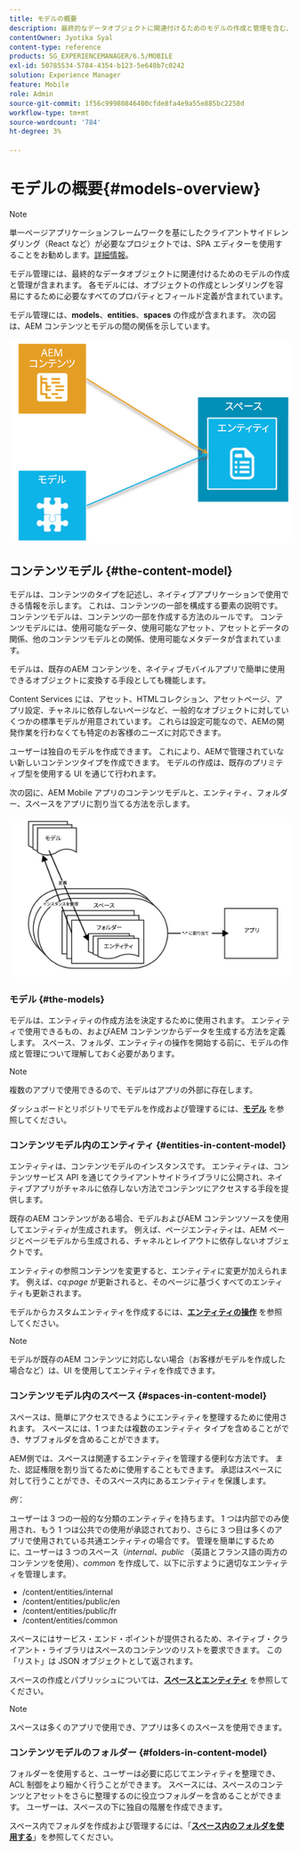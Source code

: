 ```yaml
---
title: モデルの概要
description: 最終的なデータオブジェクトに関連付けるためのモデルの作成と管理を含む、モデル管理の使用方法を説明します。
contentOwner: Jyotika Syal
content-type: reference
products: SG_EXPERIENCEMANAGER/6.5/MOBILE
exl-id: 50785534-5784-4354-b123-5e640b7c0242
solution: Experience Manager
feature: Mobile
role: Admin
source-git-commit: 1f56c99980846400cfde8fa4e9a55e885bc2258d
workflow-type: tm+mt
source-wordcount: '784'
ht-degree: 3%

---
```


# モデルの概要{#models-overview}

>[!NOTE]
>
>単一ページアプリケーションフレームワークを基にしたクライアントサイドレンダリング（React など）が必要なプロジェクトでは、SPA エディターを使用することをお勧めします。[詳細情報](/help/sites-developing/spa-overview.md)。

モデル管理には、最終的なデータオブジェクトに関連付けるためのモデルの作成と管理が含まれます。 各モデルには、オブジェクトの作成とレンダリングを容易にするために必要なすべてのプロパティとフィールド定義が含まれています。

モデル管理には、**models**、**entities**、**spaces** の作成が含まれます。 次の図は、AEM コンテンツとモデルの間の関係を示しています。

![chlimage_1-81](assets/chlimage_1-81.png)

## コンテンツモデル {#the-content-model}

モデルは、コンテンツのタイプを記述し、ネイティブアプリケーションで使用できる情報を示します。 これは、コンテンツの一部を構成する要素の説明です。 コンテンツモデルは、コンテンツの一部を作成する方法のルールです。 コンテンツモデルには、使用可能なデータ、使用可能なアセット、アセットとデータの関係、他のコンテンツモデルとの関係、使用可能なメタデータが含まれています。

モデルは、既存のAEM コンテンツを、ネイティブモバイルアプリで簡単に使用できるオブジェクトに変換する手段としても機能します。

Content Services には、アセット、HTMLコレクション、アセットページ、アプリ設定、チャネルに依存しないページなど、一般的なオブジェクトに対していくつかの標準モデルが用意されています。 これらは設定可能なので、AEMの開発作業を行わなくても特定のお客様のニーズに対応できます。

ユーザーは独自のモデルを作成できます。 これにより、AEMで管理されていない新しいコンテンツタイプを作成できます。 モデルの作成は、既存のプリミティブ型を使用する UI を通じて行われます。

次の図に、AEM Mobile アプリのコンテンツモデルと、エンティティ、フォルダー、スペースをアプリに割り当てる方法を示します。

![chlimage_1-82](assets/chlimage_1-82.png)

### モデル {#the-models}

モデルは、エンティティの作成方法を決定するために使用されます。 エンティティで使用できるもの、およびAEM コンテンツからデータを生成する方法を定義します。 スペース、フォルダ、エンティティの操作を開始する前に、モデルの作成と管理について理解しておく必要があります。

>[!NOTE]
>
>複数のアプリで使用できるので、モデルはアプリの外部に存在します。
>

ダッシュボードとリポジトリでモデルを作成および管理するには、**[モデル](/help/mobile/administer-mobile-apps.md)** を参照してください。

### コンテンツモデル内のエンティティ {#entities-in-content-model}

エンティティは、コンテンツモデルのインスタンスです。 エンティティは、コンテンツサービス API を通じてクライアントサイドライブラリに公開され、ネイティブアプリがチャネルに依存しない方法でコンテンツにアクセスする手段を提供します。

既存のAEM コンテンツがある場合、モデルおよびAEM コンテンツソースを使用してエンティティが生成されます。 例えば、ページエンティティは、AEM ページとページモデルから生成される、チャネルとレイアウトに依存しないオブジェクトです。

エンティティの参照コンテンツを変更すると、エンティティに変更が加えられます。 例えば、*cq:page* が更新されると、そのページに基づくすべてのエンティティも更新されます。

モデルからカスタムエンティティを作成するには、**[エンティティの操作](/help/mobile/spaces-and-entities.md)** を参照してください。

>[!NOTE]
>
>モデルが既存のAEM コンテンツに対応しない場合（お客様がモデルを作成した場合など）は、UI を使用してエンティティを作成できます。
>

### コンテンツモデル内のスペース {#spaces-in-content-model}

スペースは、簡単にアクセスできるようにエンティティを整理するために使用されます。 スペースには、1 つまたは複数のエンティティ タイプを含めることができ、サブフォルダを含めることができます。

AEM側では、スペースは関連するエンティティを管理する便利な方法です。 また、認証権限を割り当てるために使用することもできます。 承認はスペースに対して行うことができ、そのスペース内にあるエンティティを保護します。

*例*：

ユーザーは 3 つの一般的な分類のエンティティを持ちます。 1 つは内部でのみ使用され、もう 1 つは公共での使用が承認されており、さらに 3 つ目は多くのアプリで使用されている共通エンティティの場合です。 管理を簡単にするために、ユーザーは 3 つのスペース（*internal*、*public* （英語とフランス語の両方のコンテンツを使用）、*common* を作成して、以下に示すように適切なエンティティを管理します。

* /content/entities/internal
* /content/entities/public/en
* /content/entities/public/fr
* /content/entities/common

スペースにはサービス・エンド・ポイントが提供されるため、ネイティブ・クライアント・ライブラリはスペースのコンテンツのリストを要求できます。 この「リスト」は JSON オブジェクトとして返されます。

スペースの作成とパブリッシュについては、**[スペースとエンティティ](/help/mobile/spaces-and-entities.md)** を参照してください。

>[!NOTE]
>
>スペースは多くのアプリで使用でき、アプリは多くのスペースを使用できます。

### コンテンツモデルのフォルダー {#folders-in-content-model}

フォルダーを使用すると、ユーザーは必要に応じてエンティティを整理でき、ACL 制御をより細かく行うことができます。 スペースには、スペースのコンテンツとアセットをさらに整理するのに役立つフォルダーを含めることができます。 ユーザーは、スペースの下に独自の階層を作成できます。

スペース内でフォルダを作成および管理するには、「**[スペース内のフォルダを使用する](/help/mobile/spaces-and-entities.md)**」を参照してください。
